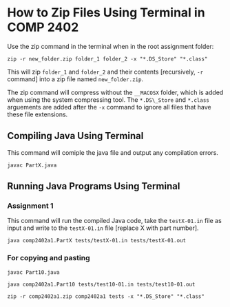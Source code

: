 # How to Zip Files Using Terminal in COMP 2402

Use the zip command in the terminal when in the root assignment folder:

    zip -r new_folder.zip folder_1 folder_2 -x "*.DS_Store" "*.class"

This will zip `folder_1` and `folder_2` and their contents [recursively, `-r` command] into a zip file named `new_folder.zip`.

The zip command will compress without the `__MACOSX` folder, which is added when using the system compressing tool. The `*.DS\_Store` and `*.class` arguements are added after the `-x` command to ignore all files that have these file extensions.

## Compiling Java Using Terminal

This command will comiple the java file and output any compilation errors.

    javac PartX.java

## Running Java Programs Using Terminal

### Assignment 1

This command will run the compiled Java code, take the `testX-01.in` file as input and write to the `testX-01.in` file [replace X with part number].

    java comp2402a1.PartX tests/testX-01.in tests/testX-01.out

### For copying and pasting

    javac Part10.java

    java comp2402a1.Part10 tests/test10-01.in tests/test10-01.out

    zip -r comp2402a1.zip comp2402a1 tests -x "*.DS_Store" "*.class"